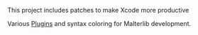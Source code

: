 This project includes patches to make Xcode more productive

Various [Plugins](Plugins/README.md) and syntax coloring for Malterlib development.
